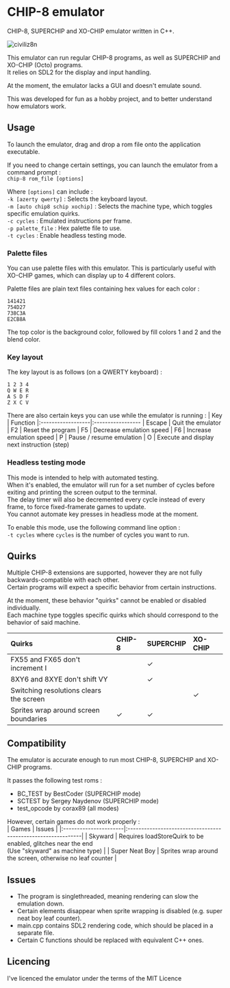 # CHIP-8 emulator
CHIP-8, SUPERCHIP and XO-CHIP emulator written in C++.

![civiliz8n](https://user-images.githubusercontent.com/68333938/138595405-00fb069d-9c93-46d9-bff2-e961dcef3aac.png?v=1&s=10)


This emulator can run regular CHIP-8 programs, as well as SUPERCHIP and XO-CHIP (Octo) programs.  
It relies on SDL2 for the display and input handling.

At the moment, the emulator lacks a GUI and doesn't emulate sound.

This was developed for fun as a hobby project, and to better understand how emulators work.

## Usage
To launch the emulator, drag and drop a rom file onto the application executable.

If you need to change certain settings, you can launch the emulator from a command prompt :  
`chip-8 rom_file [options]`  

Where `[options]` can include :  
`-k [azerty qwerty]` : Selects the keyboard layout.  
`-m [auto chip8 schip xochip]` : Selects the machine type, which toggles specific emulation quirks.  
`-c cycles` : Emulated instructions per frame.  
`-p palette_file` : Hex palette file to use.  
`-t cycles` : Enable headless testing mode.  

### Palette files
You can use palette files with this emulator.
This is particularly useful with XO-CHIP games, which can display up to 4 different colors.

Palette files are plain text files containing hex values for each color :
```
141421
754D27
738C3A
E2CB8A

```

The top color is the background color, followed by fill colors 1 and 2 and the blend color.

### Key layout
The key layout is as follows (on a QWERTY keyboard) :
```
1 2 3 4
Q W E R
A S D F
Z X C V
```

There are also certain keys you can use while the emulator is running :
| Key               | Function
|:------------------|:-----------------
| Escape            | Quit the emulator
| F2                | Reset the program
| F5                | Decrease emulation speed
| F6                | Increase emulation speed
| P                 | Pause / resume emulation
| O                 | Execute and display next instruction (step)

### Headless testing mode
This mode is intended to help with automated testing.  
When it's enabled, the emulator will run for a set number of cycles before exiting and printing the screen output to the terminal.  
The delay timer will also be decremented every cycle instead of every frame, to force fixed-framerate games to update.  
You cannot automate key presses in headless mode at the moment.  

To enable this mode, use the following command line option :  
`-t cycles` where `cycles` is the number of cycles you want to run.

## Quirks
Multiple CHIP-8 extensions are supported, however they are not fully backwards-compatible with each other.  
Certain programs will expect a specific behavior from certain instructions.

At the moment, these behavior "quirks" cannot be enabled or disabled individually.  
Each machine type toggles specific quirks which should correspond to the behavior of said machine.

| Quirks                                  | CHIP-8  | SUPERCHIP | XO-CHIP |
|:----------------------------------------|:--------|:----------|:--------|
| FX55 and FX65 don't increment I         |         |     ✓     |         |
| 8XY6 and 8XYE don't shift VY            |         |     ✓     |         |
| Switching resolutions clears the screen |         |           |    ✓    |
| Sprites wrap around screen boundaries   |    ✓    |     ✓     |         |

## Compatibility
The emulator is accurate enough to run most CHIP-8, SUPERCHIP and XO-CHIP programs.  

It passes the following test roms :
- BC_TEST by BestCoder (SUPERCHIP mode)
- SCTEST by Sergey Naydenov (SUPERCHIP mode)
- test_opcode by corax89 (all modes)

However, certain games do not work properly :  
| Games                 | Issues                                                       |
|:----------------------|:-------------------------------------------------------------|
| Skyward               | Requires loadStoreQuirk to be enabled, glitches near the end<br> (Use "skyward" as machine type) |
| Super Neat Boy        | Sprites wrap around the screen, otherwise no leaf counter    |

## Issues
- The program is singlethreaded, meaning rendering can slow the emulation down.
- Certain elements disappear when sprite wrapping is disabled (e.g. super neat boy leaf counter).
- main.cpp contains SDL2 rendering code, which should be placed in a separate file.
- Certain C functions should be replaced with equivalent C++ ones.

## Licencing
I've licenced the emulator under the terms of the MIT Licence
